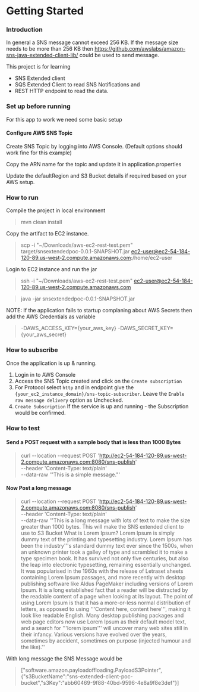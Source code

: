# Getting Started

### Introduction
In general a SNS message cannot exceed 256 KB. If the message size needs to be more than 256 KB then https://github.com/awslabs/amazon-sns-java-extended-client-lib/ could be used to send message.

This project is for learning
* SNS Extended client
* SQS Extended Client to read SNS Notifications and
* REST HTTP endpoint to read the data.

### Set up before running
For this app to work we need some basic setup

#### Configure AWS SNS Topic
Create SNS Topic by logging into AWS Console. (Default options should work fine for this example)

Copy the ARN name for the topic and update it in application.properties

Update the defaultRegion and S3 Bucket details if required based on your AWS setup.

### How to run

Compile the project in local environment
> mvn clean install

Copy the artifact to EC2 instance. 
> scp -i "~/Downloads/aws-ec2-rest-test.pem" target/snsextendedpoc-0.0.1-SNAPSHOT.jar ec2-user@ec2-54-184-120-89.us-west-2.compute.amazonaws.com:/home/ec2-user

Login to EC2 instance and run the jar
> ssh -i "~/Downloads/aws-ec2-rest-test.pem" ec2-user@ec2-54-184-120-89.us-west-2.compute.amazonaws.com

> java -jar snsextendedpoc-0.0.1-SNAPSHOT.jar

NOTE: If the application fails to startup complaning about AWS Secrets then add the AWS Credentials as variable 
> -DAWS_ACCESS_KEY={your_aws_key} -DAWS_SECRET_KEY={your_aws_secret}

### How to subscribe
Once the application is up & running.
1. Login in to AWS Console
2. Access the SNS Topic created and click on the `Create subscription`
3. For Protocol select `http` and in endpoint give the `{your_ec2_instance_domain}/sns-topic-subscriber`. 
   Leave the `Enable raw message delivery` option as Unchecked.
4. `Create Subscription`
    If the service is up and running - the Subscription would be confirmed.
   
   
### How to test
#### Send a POST request with a sample body that is less than 1000 Bytes

> curl --location --request POST 'http://ec2-54-184-120-89.us-west-2.compute.amazonaws.com:8080/sns-publish' \
--header 'Content-Type: text/plain' \
--data-raw '"This is a simple message."'

#### Now Post a long message

> curl --location --request POST 'http://ec2-54-184-120-89.us-west-2.compute.amazonaws.com:8080/sns-publish' \
--header 'Content-Type: text/plain' \
--data-raw '"This is a long message with lots of text to make the size greater than 1000 bytes.
This will make the SNS extended client to use to S3 Bucket
What is Lorem Ipsum?
Lorem Ipsum is simply dummy text of the printing and typesetting industry. Lorem Ipsum has been the industry'\''s standard dummy text ever since the 1500s, when an unknown printer took a galley of type and scrambled it to make a type specimen book. It has survived not only five centuries, but also the leap into electronic typesetting, remaining essentially unchanged. It was popularised in the 1960s with the release of Letraset sheets containing Lorem Ipsum passages, and more recently with desktop publishing software like Aldus PageMaker including versions of Lorem Ipsum.
It is a long established fact that a reader will be distracted by the readable content of a page when looking at its layout. The point of using Lorem Ipsum is that it has a more-or-less normal distribution of letters, as opposed to using '\''Content here, content here'\'', making it look like readable English. Many desktop publishing packages and web page editors now use Lorem Ipsum as their default model text, and a search for '\''lorem ipsum'\'' will uncover many web sites still in their infancy. Various versions have evolved over the years, sometimes by accident, sometimes on purpose (injected humour and the like)."'

With long message the SNS Message would be
>  ["software.amazon.payloadoffloading.PayloadS3Pointer",{"s3BucketName":"sns-extended-client-poc-bucket","s3Key":"abb60469-9f88-40bd-9596-4e8a9f8e3def"}]
